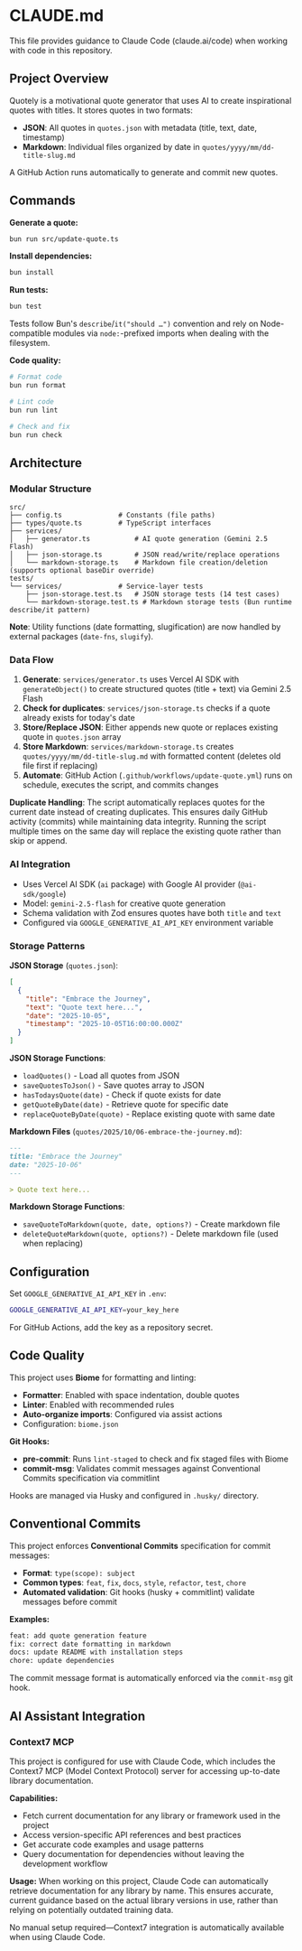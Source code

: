# CLAUDE.md

This file provides guidance to Claude Code (claude.ai/code) when working with code in this repository.

## Project Overview

Quotely is a motivational quote generator that uses AI to create inspirational quotes with titles. It stores quotes in
two formats:

- **JSON**: All quotes in `quotes.json` with metadata (title, text, date, timestamp)
- **Markdown**: Individual files organized by date in `quotes/yyyy/mm/dd-title-slug.md`

A GitHub Action runs automatically to generate and commit new quotes.

## Commands

**Generate a quote:**

```bash
bun run src/update-quote.ts
```

**Install dependencies:**

```bash
bun install
```

**Run tests:**

```bash
bun test
```

Tests follow Bun's `describe`/`it("should …")` convention and rely on Node-compatible modules via `node:`-prefixed
imports when dealing with the filesystem.

**Code quality:**

```bash
# Format code
bun run format

# Lint code
bun run lint

# Check and fix
bun run check
```

## Architecture

### Modular Structure

```
src/
├── config.ts              # Constants (file paths)
├── types/quote.ts         # TypeScript interfaces
├── services/
│   ├── generator.ts           # AI quote generation (Gemini 2.5 Flash)
│   ├── json-storage.ts        # JSON read/write/replace operations
│   └── markdown-storage.ts    # Markdown file creation/deletion (supports optional baseDir override)
tests/
└── services/              # Service-layer tests
    ├── json-storage.test.ts   # JSON storage tests (14 test cases)
    └── markdown-storage.test.ts # Markdown storage tests (Bun runtime describe/it pattern)
```

**Note**: Utility functions (date formatting, slugification) are now handled by external packages (`date-fns`,
`slugify`).

### Data Flow

1. **Generate**: `services/generator.ts` uses Vercel AI SDK with `generateObject()` to create structured quotes (title +
   text) via Gemini 2.5 Flash
2. **Check for duplicates**: `services/json-storage.ts` checks if a quote already exists for today's date
3. **Store/Replace JSON**: Either appends new quote or replaces existing quote in `quotes.json` array
4. **Store Markdown**: `services/markdown-storage.ts` creates `quotes/yyyy/mm/dd-title-slug.md` with formatted content
   (deletes old file first if replacing)
5. **Automate**: GitHub Action (`.github/workflows/update-quote.yml`) runs on schedule, executes the script, and commits
   changes

**Duplicate Handling**: The script automatically replaces quotes for the current date instead of creating duplicates. This
ensures daily GitHub activity (commits) while maintaining data integrity. Running the script multiple times on the same
day will replace the existing quote rather than skip or append.

### AI Integration

- Uses Vercel AI SDK (`ai` package) with Google AI provider (`@ai-sdk/google`)
- Model: `gemini-2.5-flash` for creative quote generation
- Schema validation with Zod ensures quotes have both `title` and `text`
- Configured via `GOOGLE_GENERATIVE_AI_API_KEY` environment variable

### Storage Patterns

**JSON Storage** (`quotes.json`):

```json
[
  {
    "title": "Embrace the Journey",
    "text": "Quote text here...",
    "date": "2025-10-05",
    "timestamp": "2025-10-05T16:00:00.000Z"
  }
]
```

**JSON Storage Functions**:

- `loadQuotes()` - Load all quotes from JSON
- `saveQuotesToJson()` - Save quotes array to JSON
- `hasTodaysQuote(date)` - Check if quote exists for date
- `getQuoteByDate(date)` - Retrieve quote for specific date
- `replaceQuoteByDate(quote)` - Replace existing quote with same date

**Markdown Files** (`quotes/2025/10/06-embrace-the-journey.md`):

```markdown
---
title: "Embrace the Journey"
date: "2025-10-06"
---

> Quote text here...
```

**Markdown Storage Functions**:

- `saveQuoteToMarkdown(quote, date, options?)` - Create markdown file
- `deleteQuoteMarkdown(quote, options?)` - Delete markdown file (used when replacing)

## Configuration

Set `GOOGLE_GENERATIVE_AI_API_KEY` in `.env`:

```bash
GOOGLE_GENERATIVE_AI_API_KEY=your_key_here
```

For GitHub Actions, add the key as a repository secret.

## Code Quality

This project uses **Biome** for formatting and linting:

- **Formatter**: Enabled with space indentation, double quotes
- **Linter**: Enabled with recommended rules
- **Auto-organize imports**: Configured via assist actions
- Configuration: `biome.json`

**Git Hooks:**

- **pre-commit**: Runs `lint-staged` to check and fix staged files with Biome
- **commit-msg**: Validates commit messages against Conventional Commits specification via commitlint

Hooks are managed via Husky and configured in `.husky/` directory.

## Conventional Commits

This project enforces **Conventional Commits** specification for commit messages:

- **Format**: `type(scope): subject`
- **Common types**: `feat`, `fix`, `docs`, `style`, `refactor`, `test`, `chore`
- **Automated validation**: Git hooks (husky + commitlint) validate messages before commit

**Examples:**

```bash
feat: add quote generation feature
fix: correct date formatting in markdown
docs: update README with installation steps
chore: update dependencies
```

The commit message format is automatically enforced via the `commit-msg` git hook.

## AI Assistant Integration

### Context7 MCP

This project is configured for use with Claude Code, which includes the Context7 MCP (Model Context Protocol) server for
accessing up-to-date library documentation.

**Capabilities:**

- Fetch current documentation for any library or framework used in the project
- Access version-specific API references and best practices
- Get accurate code examples and usage patterns
- Query documentation for dependencies without leaving the development workflow

**Usage:**
When working on this project, Claude Code can automatically retrieve documentation for any library by name. This ensures
accurate, current guidance based on the actual library versions in use, rather than relying on potentially outdated
training data.

No manual setup required—Context7 integration is automatically available when using Claude Code.
